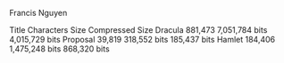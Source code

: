 Francis Nguyen


Title     Characters   Size            Compressed Size
Dracula   881,473      7,051,784 bits  4,015,729 bits
Proposal  39,819       318,552   bits  185,437   bits
Hamlet    184,406      1,475,248 bits  868,320   bits
